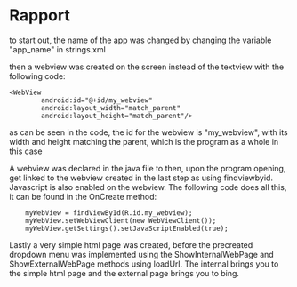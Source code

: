 
# Rapport

to start out, the name of the app was changed by changing the variable
"app_name" in strings.xml

then a webview was created on the screen instead of the textview with the following code:
```
<WebView
        android:id="@+id/my_webview"
        android:layout_width="match_parent"
        android:layout_height="match_parent"/>
```
as can be seen in the code, the id for the webview is "my_webview",
with its width and height matching the parent, which is the program as a whole in this case

A webview was declared in the java file to then, upon the program opening,
get linked to the webview created in the last step as using findviewbyid.
Javascript is also enabled on the webview.
The following code does all this, it can be found in the OnCreate method:
```
    myWebView = findViewById(R.id.my_webview);
    myWebView.setWebViewClient(new WebViewClient());
    myWebView.getSettings().setJavaScriptEnabled(true);
```

Lastly a very simple html page was created, before the precreated dropdown menu
was implemented using the ShowInternalWebPage and ShowExternalWebPage methods using loadUrl.
The internal brings you to the simple html page and the external page brings you to bing.
